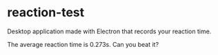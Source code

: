 # reaction-test

Desktop application made with Electron that records your reaction time.

The average reaction time is 0.273s. Can you beat it?
